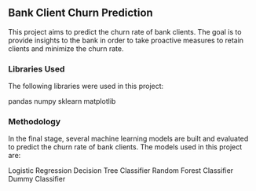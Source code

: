 ## Bank Client Churn Prediction
This project aims to predict the churn rate of bank clients. The goal is to provide insights to the bank in order to take proactive measures to retain clients and minimize the churn rate.

### Libraries Used
The following libraries were used in this project:

pandas
numpy
sklearn
matplotlib

### Methodology
In the final stage, several machine learning models are built and evaluated to predict the churn rate of bank clients. The models used in this project are:

Logistic Regression
Decision Tree Classifier
Random Forest Classifier
Dummy Classifier
